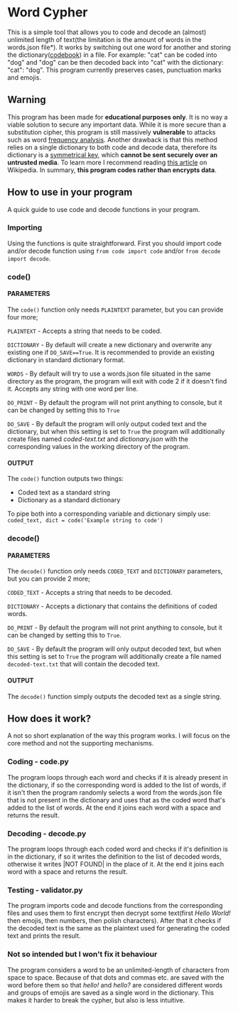 # Word Cypher

This is a simple tool that allows you to code and decode an (almost) unlimited length of text(the limitation is the
amount of words in the words.json file*). It works by switching out one word for another and storing the
dictionary([codebook](https://en.wikipedia.org/wiki/Codebook)) in a file. For example: "cat" can be coded into "dog"
and "dog" can be then decoded back into "cat" with the dictionary:
"cat": "dog". This program currently preserves cases, punctuation marks and emojis.

## Warning

This program has been made for **educational purposes only**. It is no way a viable solution to secure any important
data. While it is more secure than a substitution cipher, this program is still massively **vulnerable** to attacks such
as word [frequency analysis](https://en.wikipedia.org/wiki/Frequency_analysis). Another drawback is that this method
relies on a single dictionary to both code and decode data, therefore its dictionary is
a [symmetrical key](https://en.wikipedia.org/wiki/Symmetric-key_algorithm), which **cannot be sent securely over an
untrusted media**. To learn more I recommend reading [this article](https://en.wikipedia.org/wiki/Code_(cryptography))
on Wikipedia. In summary, **this program codes rather than encrypts data**.

## How to use in your program

A quick guide to use code and decode functions in your program.

### Importing

Using the functions is quite straightforward. First you should import code and/or decode function using
`from code import code` and/or `from decode import decode`.

### code()

#### PARAMETERS

The `code()` function only needs `PLAINTEXT` parameter, but you can provide four more;

`PLAINTEXT` - Accepts a string that needs to be coded.

`DICTIONARY` - By default will create a new dictionary and overwrite any existing one if `DO_SAVE==True`. It is
recommended to provide an existing dictionary in standard dictionary format.

`WORDS` - By default will try to use a words.json file situated in the same directory as the program, the program will
exit with code 2 if it doesn't find it. Accepts any string with one word per line.

`DO_PRINT` - By default the program will not print anything to console, but it can be changed by setting this to `True`

`DO_SAVE` - By default the program will only output coded text and the dictionary, but when this setting is set to
`True` the program will additionally create files named *coded-text.txt* and *dictionary.json* with the corresponding
values in the working directory of the program.

#### OUTPUT

The `code()` function outputs two things:

- Coded text as a standard string
- Dictionary as a standard dictionary

To pipe both into a corresponding variable and dictionary simply use:  
`coded_text, dict = code('Example string to code')`

### decode()

#### PARAMETERS

The `decode()` function only needs `CODED_TEXT` and `DICTIONARY` parameters, but you can provide 2 more;

`CODED_TEXT` - Accepts a string that needs to be decoded.

`DICTIONARY` - Accepts a dictionary that contains the definitions of coded words.

`DO_PRINT` - By default the program will not print anything to console, but it can be changed by setting this to `True`.

`DO_SAVE` - By default the program will only output decoded text, but when this setting is set to `True` the program
will additionally create a file named `decoded-text.txt` that will contain the decoded text.

#### OUTPUT

The `decode()` function simply outputs the decoded text as a single string.

## How does it work?

A not so short explanation of the way this program works. I will focus on the core method and not the supporting
mechanisms.

### Coding - code.py

The program loops through each word and checks if it is already present in the dictionary, if so the corresponding word
is added to the list of words, if it isn't then the program randomly selects a word from the words.json file that is not
present in the dictionary and uses that as the coded word that's added to the list of words. At the end it joins each
word with a space and returns the result.

### Decoding - decode.py

The program loops through each coded word and checks if it's definition is in the dictionary, if so it writes the
definition to the list of decoded words, otherwise it writes |NOT FOUND| in the place of it. At the end it joins each
word with a space and returns the result.

### Testing - validator.py

The program imports code and decode functions from the corresponding files and uses them to first encrypt then decrypt
some text(first *Hello World!* then emojis, then numbers, then polish characters). After that it checks if the decoded
text is the same as the plaintext used for generating the coded text and prints the result.

### Not so intended but I won't fix it behaviour

The program considers a word to be an unlimited-length of characters from space to space. Because of that dots and
commas etc. are saved with the word before them so that *hello!* and *hello?* are considered different words and groups
of emojis are saved as a single word in the dictionary. This makes it harder to break the cypher, but also is less
intuitive.